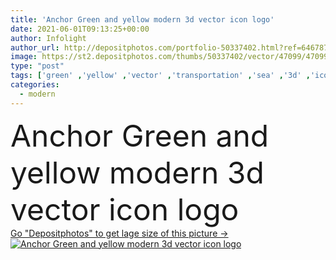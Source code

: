 ```yaml
---
title: 'Anchor Green and yellow modern 3d vector icon logo'
date: 2021-06-01T09:13:25+00:00
author: Infolight
author_url: http://depositphotos.com/portfolio-50337402.html?ref=64678756
image: https://st2.depositphotos.com/thumbs/50337402/vector/47099/470998070/api_thumb_450.jpg?forcejpeg=true
type: "post"
tags: ['green' ,'yellow' ,'vector' ,'transportation' ,'sea' ,'3d' ,'icon' ,'device' ,'marine' ,'ocean' ,'ship' ,'nautical' ,'boat' ,'logo' ,'anchor' ,'eps' ,'premium' ]
categories: 
  - modern
---
```

<div aling="center">
            <font size="60"> Anchor Green and yellow modern 3d vector icon logo</font>   
</div>
<div>
    <a href='https://depositphotos.com/470998070/stock-illustration-anchor-green-yellow-modern-vector.html?ref=64678756' target=_blank > Go "Depositphotos" to get lage size of this picture ->
        <img href='https://depositphotos.com/470998070/stock-illustration-anchor-green-yellow-modern-vector.html?ref=64678756' src='https://st2.depositphotos.com/50337402/47099/v/950/depositphotos_470998070-stock-illustration-anchor-green-yellow-modern-vector.jpg?forcejpeg=true' alt='Anchor Green and yellow modern 3d vector icon logo' >
    </a>
</div>
